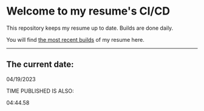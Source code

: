 # Welcome to my resume's CI/CD
This repository keeps my resume up to date. Builds are done daily.
  
You will find [the most recent builds](output/) of my resume here.
* * *
 
## The current date:  
 04/19/2023 
   
  
  
 TIME PUBLISHED IS ALSO: 
  
 04:44.58 
  
  
